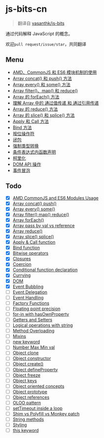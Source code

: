# js-bits-cn

> 翻译自 [vasanthk/js-bits](https://github.com/vasanthk/js-bits)

通过代码解释 JavaScript 的概念。

欢迎`pull request/issue/star`，共同翻译

## Menu

- [AMD、CommonJS 和 ES6 模块机制的使用](js/amd-commonjs-es6modules.js)
- [Array concat() 和 push() 方法](js/array-concat-push.js)
- [Array every() 和 some() 方法](js/array-every-some.js)
- [Array filter()、map() 和 reduce()](js/array-filter-map-reduce.js)
- [Array 的 forEach() 方法](js/array-foreach.js)
- [理解 Array 中的 通过值传递 和 通过引用传递](js/array-pass-by-val-reference.js)
- [Array 的 reduce() 方法](js/array-reduce.js)
- [Array 的 slice() 和 splice() 方法](js/array-slice-splice.js)
- [Apply 和 Call 方法](js/call-apply-function.js)
- [Bind 方法](js/bind-function.js)
- [按位操作符](js/bitwise-operators.js)
- [闭包](js/closures.js)
- [强制类型转换](js/coercion.js)
- [条件表达式内函数声明](js/conditional-function-declaration.js)
- [柯里化](js/currying.js)
- [DOM API 操作](js/dom.js)
- [事件冒泡](js/event-bubbling.js)

## Todo

- [x] [AMD CommonJS and ES6 Modules Usage](js/amd-commonjs-es6modules.js)
- [x] [Array concat() push()](js/array-concat-push.js)
- [x] [Array every() some()](js/array-every-some.js)
- [x] [Array filter() map() reduce()](js/array-filter-map-reduce.js)
- [x] [Array forEach()](js/array-foreach.js)
- [x] [Array pass by val vs reference](js/array-pass-by-val-reference.js)
- [x] [Array reduce()](js/array-reduce.js)
- [x] [Array slice() splice()](js/array-slice-splice.js)
- [x] [Apply & Call function](js/call-apply-function.js)
- [x] [Bind function](js/bind-function.js)
- [x] [Bitwise operators](js/bitwise-operators.js)
- [x] [Closures](js/closures.js)
- [x] [Coercion](js/coercion.js)
- [x] [Conditional function declaration](js/conditional-function-declaration.js)
- [x] [Currying](js/currying.js)
- [x] [DOM](js/dom.js)
- [x] [Event Bubbling](js/event-bubbling.js)
- [ ] [Event Delegation](js/event-delegation.js)
- [ ] [Event Handling](js/event-handling.js)
- [ ] [Factory Functions](js/factory-functions.js)
- [ ] [Floating point precision](js/floating-point-precision.js)
- [ ] [for-in with hasOwnProperty](js/for-in-with-hasOwnProperty.js)
- [ ] [Getters and Setters](js/getters-setters.js)
- [ ] [Logical operations with string](js/logical-operations-with-string.js)
- [ ] [Method Overloading](js/method-overloading.js)
- [ ] [Mixins](js/mixins.js)
- [ ] [new keyword](js/new-keyword.js)
- [ ] [Number Max Min val](js/number-maxmin-val.js)
- [ ] [Object clone](js/object-clone.js)
- [ ] [Object constructor](js/object-constructor.js)
- [ ] [Object create()](js/object-create.js)
- [ ] [Object defineProperty](js/object-defineProperty.js)
- [ ] [Object freeze](js/object-freeze.js)
- [ ] [Object keys](js/object-keys.js)
- [ ] [Object oriented concepts](js/object-oriented.js)
- [ ] [Object prototype](js/object-prototype.js)
- [ ] [Object references](js/object-reference.js)
- [ ] [OLOO pattern](js/oloo-pattern.js)
- [ ] [setTimeout inside a loop](js/setTimeout-inside-loop.js)
- [ ] [Shim vs Polyfill vs Monkey patch](js/shim-polyfill-monkeypatch.js)
- [ ] [String methods](js/string-methods.js)
- [ ] [Styling](js/styling.js)
- [ ] [this keyword](js/this-keyword.js)
